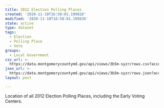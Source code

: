 ```yaml
---
title: 2012 Election Polling Places
created: '2020-11-10T16:58:01.199828'
modified: '2020-11-10T16:58:01.199836'
state: active
type: dataset
tags:
  - Election
  - Polling Place
  - Vote
groups:
  - Local Government
csv_url: >-
  https://data.montgomerycountymd.gov/api/views/3b5m-syzr/rows.csv?accessType=DOWNLOAD
json_url: >-
  https://data.montgomerycountymd.gov/api/views/3b5m-syzr/rows.json?accessType=DOWNLOAD
layout: post

---
```

Location of all 2012 Election Polling Places, including the Early Voting Centers.
